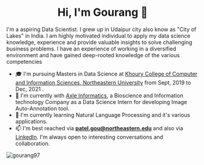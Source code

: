 
<h1 align="center">Hi, I'm Gourang 👋</h1>

<!--
**Gourang97/gourang-patel** is a ✨ _special_ ✨ repository because its `README.md` (this file) appears on your GitHub profile.
-->

I'm a aspiring Data Scientist. I grew up in Udaipur city also know as "City of Lakes" in India. I am highly motivated individual to apply my data science knowledge, experience and provide valuable insights to solve challenging business problems. I have an experience of working in a diversified environment and have gained deep-rooted knowledge of the various competencies
- 🎓 I'm pursuing Masters in Data Science at [Khoury College of Computer and Information Sciences, Northeastern University](https://www.northeastern.edu/) from Sept, 2019 to Dec, 2021 .
- 🔭 I'm currently with [Axle Informatics](https://axleinfo.com/), a Bioscience and Information technology Company as a Data Science Intern for developing Image Auto-Annotation tool.
- 🌱 I'm currently learning Natural Language Processing and it's various applications.
- 📫 I'm best reached via **patel.gou@northeastern.edu** and also via [LinkedIn](https://www.linkedin.com/in/gourang-patel/). I'm always open to interesting conversations and collaboration.

<p><img align="center" src="https://github-readme-stats.vercel.app/api?username=gourang97&show_icons=true" alt="gourang97" /></p>
